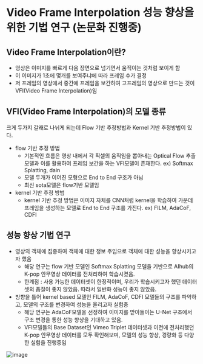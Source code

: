 # Video Frame Interpolation 성능 향상을 위한 기법 연구 (논문화 진행중)

## Video Frame Interpolation이란?

- 영상은 이미지를 빠르게 다음 장면으로 넘기면서 움직이는 것처럼 보이게 함
- 이 이미지가 1초에 몇개를 보여주냐에 따라 프레임 수가 결정
- 저 프레임의 영상에서 중간에 프레임을 보간하여 고프레임의 영상으로 만드는 것이 VFI(Video Frame Interpolation)임

## VFI(Video Frame Interpolation)의 모델 종류

 크게 두가지 갈래로 나뉘게 되는데 Flow 기반 추정방법과 Kernel 기반 추정방법이 있다.

- flow 기반 추정 방법
    - 기본적인 흐름은 영상 내에서 각 픽셀의 움직임을 뽑아내는 Optical Flow 추출 모델과 이를 활용하여 프레임 보간을 하는 VFI모델이 존재한다. ex) Softmax Splatting, dain
    - 모델 두개가 이어진 모형으로 End to End 구조가 아님
    - 최신 sota모델은 flow기반 모델임
- kernel 기반 추정 방법
    - kernel 기반 추정 방법은 이미지 자체를 CNN처럼 kernel을 학습하여 가운데 프레임을 생성하는 모델로 End to End 구조를 가진다. ex) FILM, AdaCoF, CDFI

## 성능 향상 기법 연구

- 영상의 객체에 집중하여 객체에 대한 정보 주입으로 객체에 대한 성능을 향상시키고자 했음
    - 해당 연구는 flow 기반 모델인 Softmax Splatting 모델을 기반으로 AIhub의 K-pop 안무영상 데이터를 전처리하여 학습시켰음.
    - 한계점 : 사용 가능한 데이터셋이 한정적이며, 우리가 학습시키고자 했던 데이터셋의 품질이 좋지 않았음. 따라서 일반화 성능이 좋지 않았음.
- 방향을 틀어 kernel based 모델인 FILM, AdaCoF, CDFI 모델들의 구조를 파악하고, 모델의 구조를 변경하여 성능을 올리고자 실험중
    - 해당 연구는 AdaCoF모델을 선정하여 이미지를 받아들이는 U-Net 구조에서 구조 변경을 통한 성능 향상을 기대하고 있음.
    - VFI모델들의 Base Dataset인 Vimeo Triplet 데이터셋과 이전에 전처리했던 K-pop 안무영상 데이터를 모두 확인해보며, 모델의 성능 향상, 경량화 등 다양한 실험을 진행중임
  
![image](https://user-images.githubusercontent.com/97331900/217249446-aa6e99ae-4be7-448a-b92c-e93b7664f562.png)
